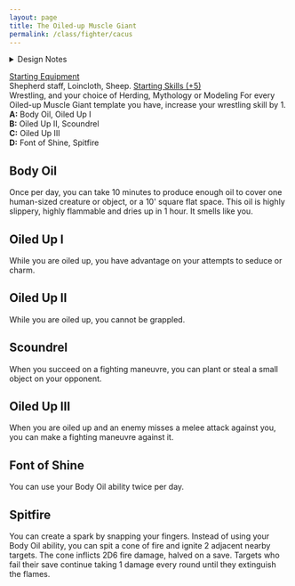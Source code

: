 ```yaml
---
layout: page
title: The Oiled-up Muscle Giant
permalink: /class/fighter/cacus
---
```


<details markdown="1">
<summary>Design Notes</summary> 
*This was initially a monster class for the [Cacus](https://saltygoo.github.io/monsters/cacus). In greco-roman mythology, Cacus was a cattle-stealing, fire-breathing giant who fought Hercules. Expending on the [Creature Compendium](https://www.drivethrurpg.com/product/147588/CC1-Creature-Compendium) adaptation of this myth into a DnD monster, I wanted to play on the trope of the handsome ancient greek shepherd who is also an olympian, and make it an asshole jock type of monster. — SaltyGoo*
</details>

<ins>Starting Equipment</ins><br>
Shepherd staff, Loincloth, Sheep.
<ins>Starting Skills (+5)</ins><br>
Wrestling, and your choice of Herding, Mythology or Modeling
For every Oiled-up Muscle Giant template you have, increase your wrestling skill by 1.
**A:** Body Oil, Oiled Up I<br>
**B:** Oiled Up II, Scoundrel<br>
**C:** Oiled Up III<br>
**D:** Font of Shine, Spitfire<br>
## Body Oil
Once per day, you can take 10 minutes to produce enough oil to cover one human-sized creature or object, or a 10' square flat space. This oil is highly slippery, highly flammable and dries up in 1 hour. It smells like you.
## Oiled Up I
While you are oiled up, you have advantage on your attempts to seduce or charm.
## Oiled Up II
While you are oiled up, you cannot be grappled.
## Scoundrel
When you succeed on a fighting maneuvre, you can plant or steal a small object on your opponent.
## Oiled Up III
When you are oiled up and an enemy misses a melee attack against you, you can make a fighting maneuvre against it.
## Font of Shine
You can use your Body Oil ability twice per day.
## Spitfire
You can create a spark by snapping your fingers. Instead of using your Body Oil ability, you can spit a cone of fire and ignite 2 adjacent nearby targets. The cone inflicts 2D6 fire damage, halved on a save. Targets who fail their save continue taking 1 damage every round until they extinguish the flames.
